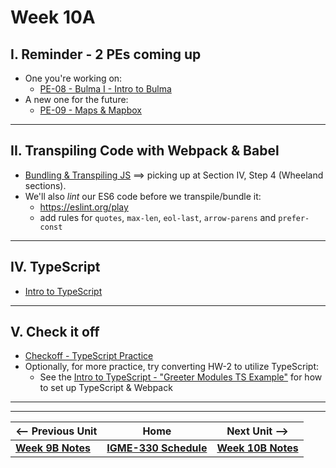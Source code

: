 # Week 10A

<!--
## I. Reminder - Exam #2

- The exam will be given next week - Tuesday 11/7/23 (week 11A)
- [Exam #2 Details](../notes/exam-2-details.md)

---
--> 

## I. Reminder - 2 PEs coming up
- One you're working on: 
  - [PE-08 - Bulma I - Intro to Bulma](../pe/pe-08.md)
- A new one for the future:
  - [PE-09 - Maps & Mapbox](../pe/pe-09.md)
 
---


## II. Transpiling Code with Webpack & Babel
- [Bundling & Transpiling JS](../notes/bundling-transpiling.md) ==> picking up at Section IV, Step 4 (Wheeland sections).
- We'll also *lint* our ES6 code before we transpile/bundle it:
  - https://eslint.org/play
  - add rules for `quotes`, `max-len`, `eol-last`, `arrow-parens` and `prefer-const`

---

<!-- 
## III. Finish up review of 6B Take-home quiz
- PDF is in myCourses
- [`Object.create()`](https://developer.mozilla.org/en-US/docs/Web/JavaScript/Reference/Global_Objects/Object/create) and object prototypes

### III-A. and some new practice quizzes ...
- [Exam #2 - Practice A (Misc)](../notes/exam-2-practice-A.md)
- [Exam #2 - Practice B (Canvas)](../notes/exam-2-practice-B.md)
- [Exam #2 - Practice C (Node.js & unix)](../notes/exam-2-practice-C.md)

---
-->

## IV. TypeScript
- [Intro to TypeScript](https://github.com/tonethar/IGME-330-Master/blob/master/notes/intro-typescript.md)

---

## V. Check it off
- [Checkoff - TypeScript Practice](../checkoffs/typescript-practice.md)
- Optionally, for more practice, try converting HW-2 to utilize TypeScript:
  - See the [Intro to TypeScript - "Greeter Modules TS Example"](https://github.com/tonethar/IGME-330-Master/blob/master/notes/intro-typescript.md#iii-use-node--webpack-to-transpile-a-typescript-app-to-js) for how to set up TypeScript & Webpack


---
---


| <-- Previous Unit | Home | Next Unit -->
| --- | --- | --- 
| [**Week 9B Notes**](09B.md)  |  [**IGME-330 Schedule**](../schedule.md) | [**Week 10B Notes**](10B.md)
